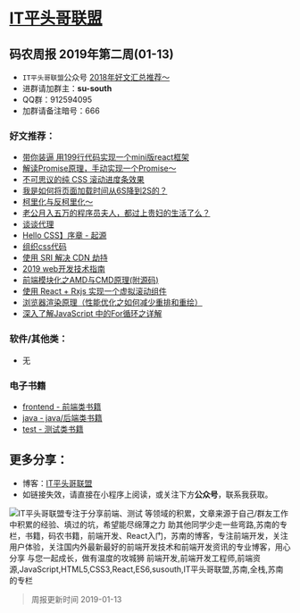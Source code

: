 
# [IT平头哥联盟](https://susouth.com/ "@IT·平头哥联盟，码农书籍，苏南的专栏")

##  码农周报 2019年第二周(01-13)

+ `IT平头哥联盟`公众号 [2018年好文汇总推荐～](https://mp.weixin.qq.com/s/-BA4X3ScSSpsZRrUCyTuBw)
+ 进群请加群主：**su-south**
+ QQ群：912594095
+ 加群请备注暗号：666

### 好文推荐：
+ [带你装逼 用199行代码实现一个mini版react框架](https://mp.weixin.qq.com/s/Gb-ZS71q9-5_vNR0Eyd6Bg)
+ [解读Promise原理，手动实现一个Promise～](https://mp.weixin.qq.com/s/tFI95wxWdWW3YTxLJGERGw)
+ [不可思议的纯 CSS 滚动进度条效果](https://juejin.im/post/5c35953ce51d45523f04b6d2)
+ [我是如何将页面加载时间从6S降到2S的？](https://mp.weixin.qq.com/s/hovB0PWdDt4_ne4-ufkznA)
+ [柯里化与反柯里化～](https://mp.weixin.qq.com/s/yHhbY3oBV6BnDZEHpgrdRA)
+ [老公月入五万的程序员夫人，都过上贵妇的生活了么？](https://mp.weixin.qq.com/s/aZUwfE9shlRXOmsGdp7j_A)
+ [谈谈代理](https://github.com/rainjay/blog/issues/9)
+ [Hello CSS】序章 - 起源](https://juejin.im/post/5c35723af265da616501c097)
+ [组织css代码](https://juejin.im/post/5c34b176518825258513f9be)
+ [使用 SRI 解决 CDN 劫持](https://juejin.im/post/5c355a816fb9a049a42f3ac8)
+ [2019 web开发技术指南](https://mp.weixin.qq.com/s/TzanIfsuKW7Ez2t8Qs1Caw)
+ [前端模块化之AMD与CMD原理(附源码)](http://t.cn/EqUAQOC)
+ [使用 React + Rxjs 实现一个虚拟滚动组件](http://t.cn/EqU2Qku)
+ [浏览器渲染原理（性能优化之如何减少重排和重绘）](http://t.cn/EqULqgn)
+ [深入了解JavaScript 中的For循环之详解](https://blog.csdn.net/weixin_43254766/article/details/85320426)

### 软件/其他类：
+ 无

### 电子书籍
+ [frontend - 前端类书籍](../frontend "前端类电子书籍整理")
+ [java - java/后端类书籍](../java "java或后端开发人员电子书籍整理")
+ [test - 测试类书籍](../test "测试人员电子书籍整理")

## 更多分享：
+ 博客：[IT平头哥联盟](https://susouth.com "IT平头哥联盟")
+ 如链接失效，请直接在小程序上阅读，或关注下方**公众号**，联系我获取。

![IT平头哥联盟专注于分享前端、测试 等领域的积累，文章来源于自己/群友工作中积累的经验、填过的坑，希望能尽绵薄之力 助其他同学少走一些弯路,苏南的专栏，书籍，码农书籍，前端开发、React入门，苏南的博客，专注前端开发，关注用户体验，关注国内外最新最好的前端开发技术和前端开发资讯的专业博客，用心分享 与您一起成长，做有温度的攻城狮 前端开发,前端开发工程师,前端资源,JavaScript,HTML5,CSS3,React,ES6,susouth,IT平头哥联盟,苏南,全栈,苏南的专栏](https://user-images.githubusercontent.com/18324563/70633966-608b2980-1c6c-11ea-8123-34f1fd13484e.png "IT平头哥联盟")

> 周报更新时间 2019-01-13


